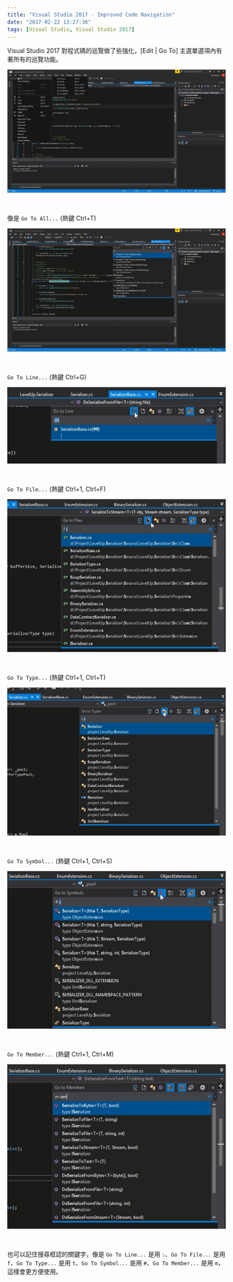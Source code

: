 ```yaml
---
title: "Visual Studio 2017 - Improved Code Navigation"
date: "2017-02-22 13:27:36"
tags: [Visual Studio, Visual Studio 2017]
---
```



Visual Studio 2017 對程式碼的巡覽做了些強化，[Edit | Go To] 主選單選項內有著所有的巡覽功能。  

<!-- More -->

![1.png](1.png)

<br/>


像是 `Go To All...` (熱鍵 Ctrl+T)

![2.png](2.png)

<br/>


`Go To Line...` (熱鍵 Ctrl+G)

![3.png](3.png)

<br/>


`Go To File...` (熱鍵 Ctrl+1, Ctrl+F)

![4.png](4.png)

<br/>


`Go To Type...` (熱鍵 Ctrl+1, Ctrl+T)

![5.png](5.png)

<br/>


`Go To Symbol...` (熱鍵 Ctrl+1, Ctrl+S)

![6.png](6.png)

<br/>


`Go To Member...` (熱鍵 Ctrl+1, Ctrl+M)

![7.png](7.png)

<br/>


也可以記住搜尋框認的關鍵字，像是 `Go To Line...` 是用 `:`、`Go To File...` 是用 `f`、`Go To Type...` 是用 `t`、`Go To Symbol...` 是用 `#`、`Go To Member...` 是用 `m`，這樣會更方便使用。
